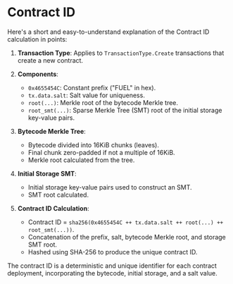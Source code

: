 # Contract ID
Here's a short and easy-to-understand explanation of the Contract ID calculation in points:

1. **Transaction Type**: Applies to `TransactionType.Create` transactions that create a new contract.

2. **Components**:
   - `0x4655454C`: Constant prefix ("FUEL" in hex).
   - `tx.data.salt`: Salt value for uniqueness.
   - `root(...)`: Merkle root of the bytecode Merkle tree.
   - `root_smt(...)`: Sparse Merkle Tree (SMT) root of the initial storage key-value pairs.

3. **Bytecode Merkle Tree**:
   - Bytecode divided into 16KiB chunks (leaves).
   - Final chunk zero-padded if not a multiple of 16KiB.
   - Merkle root calculated from the tree.

4. **Initial Storage SMT**:
   - Initial storage key-value pairs used to construct an SMT.
   - SMT root calculated.

5. **Contract ID Calculation**:
   - Contract ID = `sha256(0x4655454C ++ tx.data.salt ++ root(...) ++ root_smt(...))`.
   - Concatenation of the prefix, salt, bytecode Merkle root, and storage SMT root.
   - Hashed using SHA-256 to produce the unique contract ID.

The contract ID is a deterministic and unique identifier for each contract deployment, incorporating the bytecode, initial storage, and a salt value.
